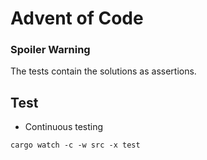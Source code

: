 # Advent of Code

### Spoiler Warning
The tests contain the solutions as assertions.

## Test
* Continuous testing
```shell-script
cargo watch -c -w src -x test
```